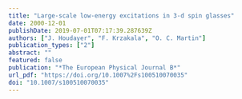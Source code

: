 ```yaml
---
title: "Large-scale low-energy excitations in 3-d spin glasses"
date: 2000-12-01
publishDate: 2019-07-01T07:17:39.287639Z
authors: ["J. Houdayer", "F. Krzakala", "O. C. Martin"]
publication_types: ["2"]
abstract: ""
featured: false
publication: "*The European Physical Journal B*"
url_pdf: "https://doi.org/10.1007%2Fs100510070035"
doi: "10.1007/s100510070035"
---
```


